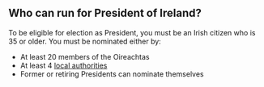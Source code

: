 ##  Who can run for President of Ireland?

To be eligible for election as President, you must be an Irish citizen who is
35 or older. You must be nominated either by:

  * At least 20 members of the Oireachtas 
  * At least 4 [ local authorities ](/en/government-in-ireland/how-government-works/local-and-regional-government/functions-of-local-authorities/)
  * Former or retiring Presidents can nominate themselves 
